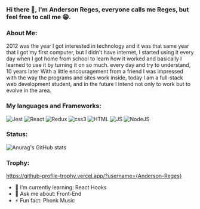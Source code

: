 ### Hi there 👋, I'm Anderson Reges, everyone calls me Reges, but feel free to call me 😁.

### About Me:

2012 was the year I got interested in technology and it was that same year that I got my first computer, but I didn't have internet, I started using it every day when I got home from school to learn how it worked and basically I learned to use it by turning it on so much. every day and try to understand, 10 years later With a little encouragement from a friend I was impressed with the way the programs and sites work inside, today I am a full-stack web development student, and in the future I intend not only to work but to evolve in the area.

### My languages and Frameworks:

![Jest]({https://img.shields.io/badge/Jest-C21325?style=for-the-badge&logo=jest&logoColor=white})
![React]({https://img.shields.io/badge/React-20232A?style=for-the-badge&logo=react&logoColor=61DAFB})
![Redux]({https://img.shields.io/badge/Redux-593D88?style=for-the-badge&logo=redux&logoColor=white})
![css3]({https://img.shields.io/badge/CSS3-1572B6?style=for-the-badge&logo=css3&logoColor=white})
![HTML]({https://img.shields.io/badge/HTML5-E34F26?style=for-the-badge&logo=html5&logoColor=white})
![JS]({https://img.shields.io/badge/JavaScript-323330?style=for-the-badge&logo=javascript&logoColor=F7DF1E})
![NodeJS]({https://img.shields.io/badge/Node.js-339933?style=for-the-badge&logo=nodedotjs&logoColor=white})
  
### Status:

![Anurag's GitHub stats](https://github-readme-stats.vercel.app/api?username=Andeson-Reges&show_icons=true&theme=dark)

### Trophy:

  https://github-profile-trophy.vercel.app/?username={Anderson-Reges}

- 🌱 I’m currently learning: React Hooks
- 💬 Ask me about: Front-End
- ⚡ Fun fact: Phonk Music
